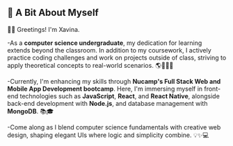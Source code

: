 

  ## 🦋 A Bit About Myself

👋🏻 Greetings! I'm Xavina. 

-As a **computer science undergraduate**, my dedication for learning extends beyond the classroom. In addition to my coursework, I actively practice coding challenges and work on projects outside of class, striving to apply theoretical concepts to real-world scenarios. 🌎👩🏼‍💻

-Currently, I'm enhancing my skills through **Nucamp's Full Stack Web and Mobile App Development bootcamp**. Here, I'm immersing myself in front-end technologies such as **JavaScript**, **React**, and **React Native**, alongside back-end development with **Node.js**, and database management with **MongoDB**. 📚🎓

-Come along as I blend computer science fundamentals with creative web design, shaping elegant UIs where logic and simplicity combine. 💡✨💻


<!---
xavinanegron/xavinanegron is a ✨ special ✨ repository because its `README.md` (this file) appears on your GitHub profile.
You can click the Preview link to take a look at your changes.

--->
